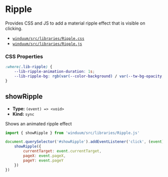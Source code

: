 # Ripple

Provides CSS and JS to add a material ripple effect that is visible on clicking.

* [`winduum/src/libraries/Ripple.css`](https://github.com/winduum/winduum/blob/main/src/libraries/Ripple.css)
* [`winduum/src/libraries/Ripple.js`](https://github.com/winduum/winduum/blob/main/src/libraries/Ripple.js)

### CSS Properties

```css
:where(.lib-ripple) {
    --lib-ripple-animation-duration: 1s;
    --lib-ripple-bg: rgb(var(--color-background) / var(--tw-bg-opacity, 0.4));
}
```

## showRipple

* **Type:** `(event) => <void>`
* **Kind:** `sync`

Shows an animated ripple effect

```js
import { showRipple } from 'winduum/src/libraries/Ripple.js'

document.querySelector('#showRipple').addEventListener('click', (event) => {
    showRipple({
        currentTarget: event.currentTarget,
        pageX: event.pageX,
        pageY: event.pageY
    })
})
```
